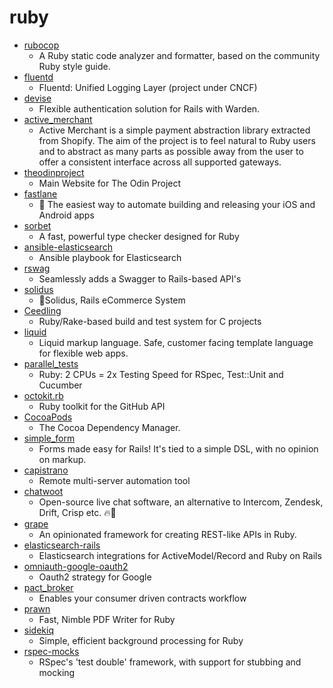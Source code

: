 # ruby
- [rubocop](https://github.com/rubocop-hq/rubocop)
  - A Ruby static code analyzer and formatter, based on the community Ruby style guide.
- [fluentd](https://github.com/fluent/fluentd)
  - Fluentd: Unified Logging Layer (project under CNCF)
- [devise](https://github.com/heartcombo/devise)
  - Flexible authentication solution for Rails with Warden.
- [active_merchant](https://github.com/activemerchant/active_merchant)
  - Active Merchant is a simple payment abstraction library extracted from Shopify. The aim of the project is to feel natural to Ruby users and to abstract as many parts as possible away from the user to offer a consistent interface across all supported gateways.
- [theodinproject](https://github.com/TheOdinProject/theodinproject)
  - Main Website for The Odin Project
- [fastlane](https://github.com/fastlane/fastlane)
  - 🚀 The easiest way to automate building and releasing your iOS and Android apps
- [sorbet](https://github.com/sorbet/sorbet)
  - A fast, powerful type checker designed for Ruby
- [ansible-elasticsearch](https://github.com/elastic/ansible-elasticsearch)
  - Ansible playbook for Elasticsearch
- [rswag](https://github.com/rswag/rswag)
  - Seamlessly adds a Swagger to Rails-based API's
- [solidus](https://github.com/solidusio/solidus)
  - 🛒Solidus, Rails eCommerce System
- [Ceedling](https://github.com/ThrowTheSwitch/Ceedling)
  - Ruby/Rake-based build and test system for C projects
- [liquid](https://github.com/Shopify/liquid)
  - Liquid markup language. Safe, customer facing template language for flexible web apps.
- [parallel_tests](https://github.com/grosser/parallel_tests)
  - Ruby: 2 CPUs = 2x Testing Speed for RSpec, Test::Unit and Cucumber
- [octokit.rb](https://github.com/octokit/octokit.rb)
  - Ruby toolkit for the GitHub API
- [CocoaPods](https://github.com/CocoaPods/CocoaPods)
  - The Cocoa Dependency Manager.
- [simple_form](https://github.com/heartcombo/simple_form)
  - Forms made easy for Rails! It's tied to a simple DSL, with no opinion on markup.
- [capistrano](https://github.com/capistrano/capistrano)
  - Remote multi-server automation tool
- [chatwoot](https://github.com/chatwoot/chatwoot)
  - Open-source live chat software, an alternative to Intercom, Zendesk, Drift, Crisp etc. 🔥💬
- [grape](https://github.com/ruby-grape/grape)
  - An opinionated framework for creating REST-like APIs in Ruby.
- [elasticsearch-rails](https://github.com/elastic/elasticsearch-rails)
  - Elasticsearch integrations for ActiveModel/Record and Ruby on Rails
- [omniauth-google-oauth2](https://github.com/zquestz/omniauth-google-oauth2)
  - Oauth2 strategy for Google
- [pact_broker](https://github.com/pact-foundation/pact_broker)
  - Enables your consumer driven contracts workflow
- [prawn](https://github.com/prawnpdf/prawn)
  - Fast, Nimble PDF Writer for Ruby
- [sidekiq](https://github.com/mperham/sidekiq)
  - Simple, efficient background processing for Ruby
- [rspec-mocks](https://github.com/rspec/rspec-mocks)
  - RSpec's 'test double' framework, with support for stubbing and mocking
